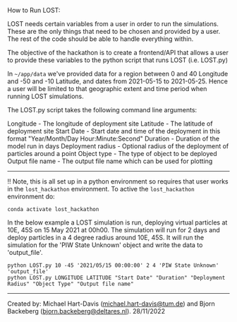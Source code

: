 
How to Run LOST:

LOST needs certain variables from a user in order to run the simulations. 
These are the only things that need to be chosen and provided by a user. 
The rest of the code should be able to handle everything within. 

The objective of the hackathon is to create a frontend/API that allows a user to 
provide these variables to the python script that runs LOST (i.e. LOST.py)

In `~/app/data` we've provided data for a region between 0 and 40 Longitude and -50 and -10
Latitude, and dates from 2021-05-15 to 2021-05-25. Hence a user will be limited to that geographic 
extent and time period when running LOST simulations.

The LOST.py script takes the following command line arguments:

Longitude		- The longitude of deployment site
Latitude		- The latitude of deployment site
Start Date		- Start date and time of the deployment in this format "Year/Month/Day Hour:Minute:Second"
Duration		- Duration of the model run in days
Deployment radius	- Optional radius of the deployment of particles around a point
Object type		- The type of object to be deployed
Output file name	- The output file name which can be used for plotting


--------------------------------------


!! Note, this is all set up in a python environment so requires that user works in the `lost_hackathon` environment.
To active the `lost_hackathon` environment do:

	conda activate lost_hackathon

In the below example a LOST simulation is run, deploying virtual particles at 10E, 45S on 15 May 2021 at 00h00. 
The simulation will run for 2 days and deploy particles in a 4 degree radius around 10E, 45S. It will run the 
simulation for the 'PIW State Unknown' object and write the data to 'output_file'.

	python LOST.py 10 -45 '2021/05/15 00:00:00' 2 4 'PIW State Unknown' 'output_file'
	python LOST.py LONGITUDE LATITUDE "Start Date" "Duration" "Deployment Radius" "Object Type" "Output file name"
---------------------------------------

Created by: Michael Hart-Davis (michael.hart-davis@tum.de) and Bjorn Backeberg (bjorn.backeberg@deltares.nl). 
28/11/2022
